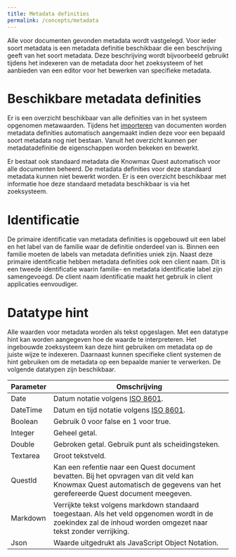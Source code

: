 ```yaml
---
title: Metadata definities
permalink: /concepts/metadata
---
```


Alle voor documenten gevonden metadata wordt vastgelegd. Voor ieder soort metadata is een metadata definitie beschikbaar die een beschrijving geeft van het soort metadata. Deze beschrijving wordt bijvoorbeeld gebruikt tijdens het indexeren van de metadata door het zoeksysteem of het aanbieden van een editor voor het bewerken van specifieke metadata.

# Beschikbare metadata definities
Er is een overzicht beschikbaar van alle definities van in het systeem opgenomen metawaarden. Tijdens het [importeren](/concepts/importers) van documenten worden metadata definities automatisch aangemaakt indien deze voor een bepaald soort metadata nog niet bestaan. Vanuit het overzicht kunnen per metadatadefinitie de eigenschappen worden bekeken en bewerkt.

Er bestaat ook standaard metadata die Knowmax Quest automatisch voor alle documenten beheerd. De metadata definities voor deze standaard metadata kunnen niet bewerkt worden. Er is een overzicht beschikbaar met informatie hoe deze standaard metadata beschikbaar is via het zoeksysteem.

# Identificatie
De primaire identificatie van metadata definities is opgebouwd uit een label en het label van de familie waar de definitie onderdeel van is. Binnen een familie moeten de labels van metadata definities uniek zijn. Naast deze primaire identificatie hebben metadata definities ook een client naam. Dit is een tweede identificatie waarin familie- en metadata identificatie label zijn samengevoegd. De client naam identificatie maakt het gebruik in client applicaties eenvoudiger.

# Datatype hint
Alle waarden voor metadata worden als tekst opgeslagen. Met een datatype hint kan worden aangegeven hoe de waarde te interpreteren. Het ingebouwde zoeksysteem kan deze hint gebruiken om metadata op de juiste wijze te indexeren. Daarnaast kunnen specifieke client systemen de hint gebruiken om de metadata op een bepaalde manier te verwerken. De volgende datatypen zijn beschikbaar.

Parameter | Omschrijving
---|---
Date | Datum notatie volgens [ISO 8601](https://en.wikipedia.org/wiki/ISO_8601).
DateTime | Datum en tijd notatie volgens [ISO 8601](https://en.wikipedia.org/wiki/ISO_8601).
Boolean	| Gebruik 0 voor false en 1 voor true.
Integer | Geheel getal.
Double | Gebroken getal. Gebruik punt als scheidingsteken.
Textarea | Groot tekstveld.
QuestId	| Kan een refentie naar een Quest document bevatten. Bij het opvragen van dit veld kan Knowmax Quest automatisch de gegevens van het gerefereerde Quest document meegeven.
Markdown | Verrijkte tekst volgens markdown standaard toegestaan. Als het veld opgenomen wordt in de zoekindex zal de inhoud worden omgezet naar tekst zonder verrijking.
Json | Waarde uitgedrukt als JavaScript Object Notation.